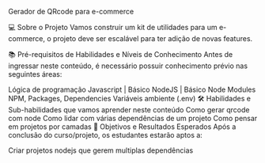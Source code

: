 

Gerador de QRcode para e-commerce


💻 Sobre o Projeto
Vamos construir um kit de utilidades para um e-commerce, o projeto deve ser escalável para ter adição de novas features.

📚 Pré-requisitos de Habilidades e Níveis de Conhecimento
Antes de ingressar neste conteúdo, é necessário possuir conhecimento prévio nas seguintes áreas:

Lógica de programação
Javascript | Básico
NodeJS | Básico
Node Modules
NPM, Packages, Dependencies
Variáveis ambiente (.env)
🛠️ Habilidades e Sub-habilidades que vamos aprender neste conteúdo
Como gerar qrcode com node
Como lidar com várias dependências de um projeto
Como pensar em projetos por camadas
🎯 Objetivos e Resultados Esperados
Após a conclusão do curso/projeto, os estudantes estarão aptos a:

Criar projetos nodejs que gerem multiplas dependências
